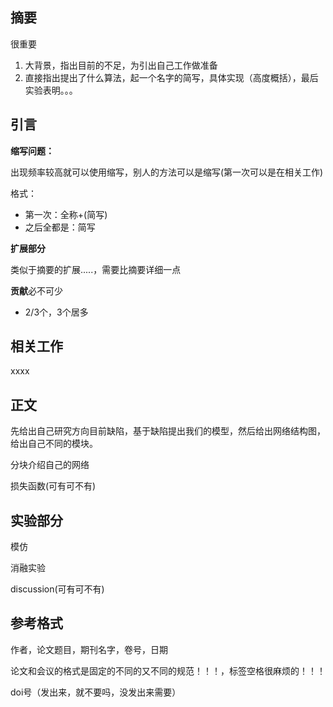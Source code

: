 ## 摘要

很重要

1. 大背景，指出目前的不足，为引出自己工作做准备
2. 直接指出提出了什么算法，起一个名字的简写，具体实现（高度概括），最后实验表明。。。

## 引言

**缩写问题：**

出现频率较高就可以使用缩写，别人的方法可以是缩写(第一次可以是在相关工作)

格式：

- 第一次：全称+(简写)
- 之后全都是：简写

**扩展部分**

类似于摘要的扩展.....，需要比摘要详细一点

**贡献**必不可少

- 2/3个，3个居多

## 相关工作

xxxx

## 正文

先给出自己研究方向目前缺陷，基于缺陷提出我们的模型，然后给出网络结构图，给出自己不同的模块。

分块介绍自己的网络

损失函数(可有可不有)

## 实验部分

模仿

消融实验

discussion(可有可不有)

## 参考格式

作者，论文题目，期刊名字，卷号，日期

论文和会议的格式是固定的不同的又不同的规范！！！，标签空格很麻烦的！！！

doi号（发出来，就不要吗，没发出来需要）










